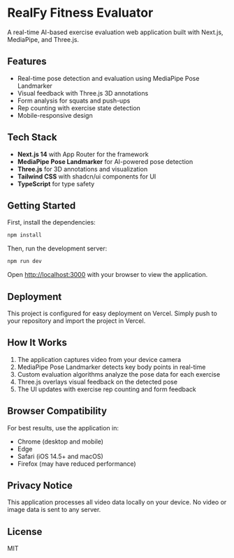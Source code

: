 # RealFy Fitness Evaluator

A real-time AI-based exercise evaluation web application built with Next.js, MediaPipe, and Three.js.

## Features

- Real-time pose detection and evaluation using MediaPipe Pose Landmarker
- Visual feedback with Three.js 3D annotations
- Form analysis for squats and push-ups
- Rep counting with exercise state detection
- Mobile-responsive design

## Tech Stack

- **Next.js 14** with App Router for the framework
- **MediaPipe Pose Landmarker** for AI-powered pose detection
- **Three.js** for 3D annotations and visualization
- **Tailwind CSS** with shadcn/ui components for UI
- **TypeScript** for type safety

## Getting Started

First, install the dependencies:

```bash
npm install
```

Then, run the development server:

```bash
npm run dev
```

Open [http://localhost:3000](http://localhost:3000) with your browser to view the application.

## Deployment

This project is configured for easy deployment on Vercel. Simply push to your repository and import the project in Vercel.

## How It Works

1. The application captures video from your device camera
2. MediaPipe Pose Landmarker detects key body points in real-time
3. Custom evaluation algorithms analyze the pose data for each exercise
4. Three.js overlays visual feedback on the detected pose
5. The UI updates with exercise rep counting and form feedback

## Browser Compatibility

For best results, use the application in:
- Chrome (desktop and mobile)
- Edge
- Safari (iOS 14.5+ and macOS)
- Firefox (may have reduced performance)

## Privacy Notice

This application processes all video data locally on your device. No video or image data is sent to any server.

## License

MIT